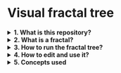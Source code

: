 # Visual fractal tree

<details><summary><b> 1. What is this repository?</b></summary></br>

This is a python visual application that uses recursion to construct a colored fractal tree.

---
</details>

<details><summary><b> 2. What is a fractal?</b></summary></br>

A fractal is a figure with a repetitive pattern: a small part of it is similar to the entire figure, what is called self-similar.
This patterns can be found in nature, like in lightning bolts, snowflakes, Romanesco broccoli, frozen crystals and more.

---
</details>

<details>
<summary><b> 3. How to run the fractal tree?</b></summary></br>

1. You will need the Python3 installed, it can be found [here](https://www.python.org/downloads).
2. Download the file "Fractal-Tree.py" to a folder of your choice.
3. Open your founder using the terminal with this command (use the path to your folder):
    ```
    cd C:\Users\MyName\Documents\Myfolder\
    ```
4. Run the application with Python3:
    ```
    python Fractal-Tree.py
    ```

---
</details>

<details><summary><b> 4. How to edit and use it?</b></summary></br>

You can personalize your tree changing some variables in the code.
The variables, their functions and the respective lines in code are like following.</br>

Variable | Description | Recommendations | Line
---------| ----------- | --------------- | ----
branches | How many times a branch will diverge in new branches | Use a number between 9 and 15 | 11  
size | The length of the initials branches | High values will result in a tree bigger than the screen size | 12 |  
color | The branches' final color in RGB | Each value must be between 0 and 255 | 13 |  
l_angle_rate | Left branch relative angle  | Value in degrees; if the left and right angles are different, the tree will be asymmetric | 34 |  
r_angle_rate | Right branch relative angle | Value in degrees; if the left and right angles are different, the tree will be asymmetric | 35 |  
size_rate | Decreasing rate of the branches' size | Value between 0 and 1 will result in a decreasing size, 1 will result in a static size and values bigger than 1 will result in a crescent size of the branches | 36 
</br>

The default values will generate this symmetrical tree:
![Blue Tree](blue-tree.PNG)

---
</details>

<details><summary><b> 5. Concepts used</b></summary></br>

+ Libraries imports
  + Graphics
  + Math
+ Graphical programming
+ Recursion

---
</details>


